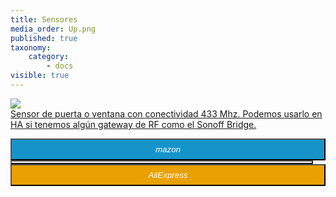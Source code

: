 ```yaml
---
title: Sensores
media_order: Up.png
published: true
taxonomy:
    category:
        - docs
visible: true
---
```


<a href="http://s.click.aliexpress.com/e/c67wZ348" target="_parent"><img src="//ae01.alicdn.com/kf/HTB1wpymafvsK1Rjy0Fiq6zwtXXaD/-font-b-Qolelarm-b-font-font-b-house-b-font-font-b-433MHz-b-font.jpg_220x220.jpg"/><span style="display:block;">Sensor de puerta o ventana con conectividad 433 Mhz. Podemos usarlo en HA si tenemos algún gateway de RF como el Sonoff Bridge. </span></a></p><a href="https://amzn.to/2J8kDsY" alt="amazon-link" target="_blank"><button type="button" style="color:#fff;background-color:#1694CA;width:100%;height:35px;"><i class="fa fa-amazon fa-lg">mazon</i></button></a> </div> <button type="button" style="color:#transparent;background-color:transparent;opacity:0.9;width:96%;height:0px;"></p> <div> <a href="http://s.click.aliexpress.com/e/ERgGkIy" alt="AlieExpress-link" target="_blank"> <button type="button" style="color:#fff;background-color:#e8a100;width:100%;height:35px;"><i class="fa fa-shopping-cart  fa-lg"> AliExpress</i></button></a> </div>